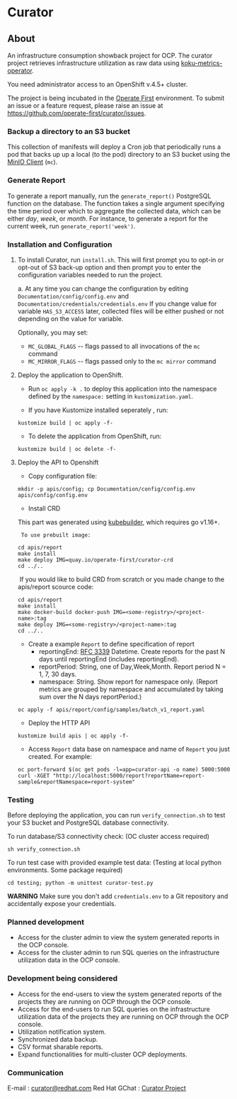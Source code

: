 # **Curator**

## About
An infrastructure consumption showback project for OCP. The curator project retrieves infrastructure utilization as raw data using [koku-metrics-operator](https://github.com/project-koku/koku-metrics-operator).

You need administrator access to an OpenShift v.4.5+ cluster. 

The project is being incubated in the [Operate First](https://www.operate-first.cloud/) environment. To submit an issue or a feature request, please raise an issue at https://github.com/operate-first/curator/issues. 


### Backup a directory to an S3 bucket
This collection of manifests will deploy a Cron job that periodically runs a pod that backs up up a local (to the pod) directory
to an S3 bucket using the [MinIO Client][] (`mc`).

[minio client]: https://docs.min.io/docs/minio-client-complete-guide.html

### Generate Report
To generate a report manually, run the `generate_report()` PostgreSQL function on the database. The function takes a single argument specifying the time period over which to aggregate the collected data, which can be either *day*, *week*, or *month*. For instance, to generate a report for the current week, run `generate_report('week')`.

### Installation and Configuration
1. To install Curator, run `install.sh`. This will first prompt you to opt-in or opt-out of S3 back-up option and then prompt you to enter the configuration variables needed to run the project.

      a. At any time you can change the configuration by editing `Documentation/config/config.env` and `Documentation/credentials/credentials.env`
         If you change value for variable `HAS_S3_ACCESS` later, collected files will be either pushed or not depending on the value for variable.

   Optionally, you may set:

     - `MC_GLOBAL_FLAGS` -- flags passed to all invocations of the
       `mc` command
     - `MC_MIRROR_FLAGS` -- flags passed only to the `mc mirror`
       command

2. Deploy the application to OpenShift.

    - Run `oc apply -k .` to deploy this application into the
      namespace defined by the `namespace:` setting in
      `kustomization.yaml`.
	
    - If you have Kustomize installed seperately , run:

    ```
    kustomize build | oc apply -f-
    ```

    - To delete the application from OpenShift, run:

    ```
    kustomize build | oc delete -f-
    ```

3. Deploy the API to Openshift
    - Copy configuration file:
    ``` shell
    mkdir -p apis/config; cp Documentation/config/config.env apis/config/config.env
    ```
    - Install CRD
	
	This part was generated using [kubebuilder](https://github.com/kubernetes-sigs/kubebuilder), which requires go v1.16+.
	
        To use prebuilt image: 

    ```shell
    cd apis/report
    make install
    make deploy IMG=quay.io/operate-first/curator-crd
    cd ../..
    ```

    ​	If you would like to build CRD from scratch or you made change to the apis/report scource code:

    ``` shell
    cd apis/report
    make install
    make docker-build docker-push IMG=<some-registry>/<project-name>:tag
    make deploy IMG=<some-registry>/<project-name>:tag
    cd ../..
    ```
    - Create a example `Report` to define specification of report
        - reportingEnd: [RFC 3339](https://datatracker.ietf.org/doc/html/rfc3339) Datetime. Create reports for the past N days until reportingEnd (includes reportingEnd).
        - reportPeriod: String, one of Day,Week,Month. Report period N = 1, 7, 30 days. 
        - namespace: String. Show report for namespace only. (Report metrics are grouped by namespace and accumulated by taking sum over the N days reportPeriod.)
    ``` shell 
    oc apply -f apis/report/config/samples/batch_v1_report.yaml
    ```
    - Deploy the HTTP API
    ``` shell
    kustomize build apis | oc apply -f-
    ```
    - Access `Report` data base on namespace and name of `Report` you just created. For example:
    ```shell
    oc port-forward $(oc get pods -l=app=curator-api -o name) 5000:5000
    curl -XGET "http://localhost:5000/report?reportName=report-sample&reportNamespace=report-system"
    ```

### Testing

Before deploying the application, you can run `verify_connection.sh` to test your S3 bucket and PostgreSQL database connectivity. 

To run database/S3 connectivity check: (OC cluster access required)
```shell
sh verify_connection.sh
```

To run test case with provided example test data: (Testing at local python environments. Some package required)
```shell
cd testing; python -m unittest curator-test.py
```


**WARNING** Make sure you don't add `credentials.env` to a Git
repository and accidentally expose your credentials.

[docker image]: https://hub.docker.com/r/minio/mc/
[s3cmd]: https://s3tools.org/s3cmd

### Planned development

+ Access for the cluster admin to view the system generated reports in the OCP console. 
+ Access for the cluster admin to run SQL queries on the infrastructure utilization data in the OCP console. 


### Development being considered
+ Access for the end-users to view the system generated reports of the projects they are running on OCP through the OCP console. 
+ Access for the end-users to run SQL queries on the infrastructure utilization data of the projects they are running on OCP through the OCP console. 
+ Utilization notification system. 
+ Synchronized data backup. 
+ CSV format sharable reports. 
+ Expand functionalities for multi-cluster OCP deployments.

### Communication
E-mail : curator@redhat.com Red Hat GChat : [Curator Project](https://join.slack.com/t/operatefirst/shared_invite/zt-o2gn4wn8-O39g7sthTAuPCvaCNRnLww)
